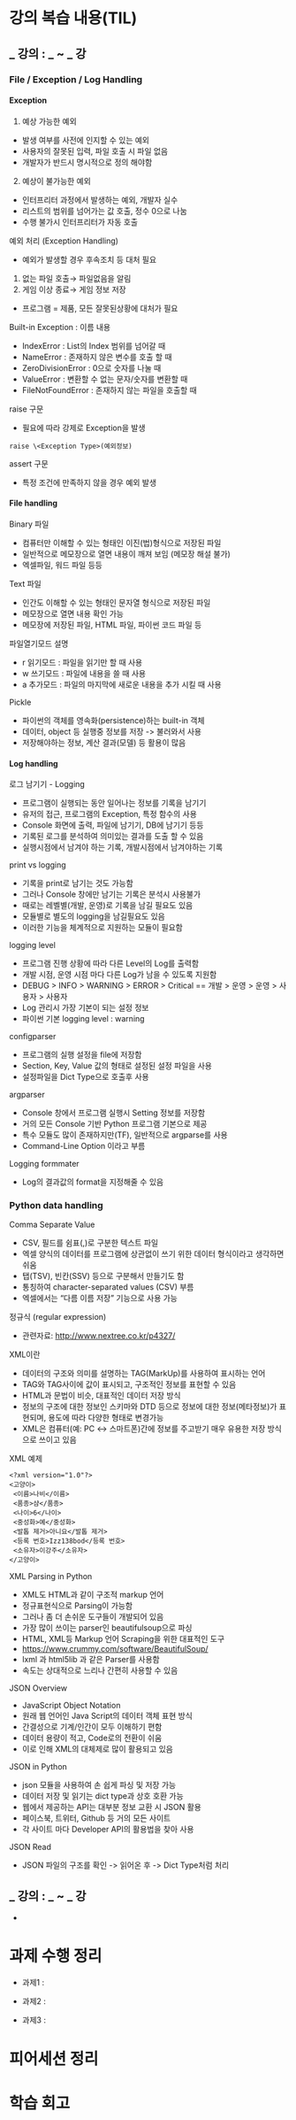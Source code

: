 # 강의 복습 내용(TIL)
## _ 강의 : _ ~ _ 강
### File / Exception / Log Handling

#### Exception
1. 예상 가능한 예외
- 발생 여부를 사전에 인지할 수 있는 예외
- 사용자의 잘못된 입력, 파일 호출 시 파일 없음
- 개발자가 반드시 명시적으로 정의 해야함

2. 예상이 불가능한 예외
- 인터프리터 과정에서 발생하는 예외, 개발자 실수
- 리스트의 범위를 넘어가는 값 호출, 정수 0으로 나눔
- 수행 불가시 인터프리터가 자동 호출

예외 처리 (Exception Handling)
- 예외가 발생할 경우 후속조치 등 대처 필요
1. 없는 파일 호출→ 파일없음을 알림
2. 게임 이상 종료→ 게임 정보 저장
- 프로그램 = 제품, 모든 잘못된상황에 대처가 필요

Built-in Exception : 이름 내용
- IndexError : List의 Index 범위를 넘어갈 때
- NameError : 존재하지 않은 변수를 호출 할 때
- ZeroDivisionError : 0으로 숫자를 나눌 때
- ValueError : 변환할 수 없는 문자/숫자를 변환할 때
- FileNotFoundError : 존재하지 않는 파일을 호출할 때

raise 구문
- 필요에 따라 강제로 Exception을 발생
```python3
raise \<Exception Type>(예외정보)
```
assert 구문
- 특정 조건에 만족하지 않을 경우 예외 발생

#### File handling

Binary 파일 
- 컴퓨터만 이해할 수 있는 형태인
이진(법)형식으로 저장된 파일
- 일반적으로 메모장으로 열면
내용이 깨져 보임 (메모장 해설 불가)
- 엑셀파일, 워드 파일 등등

Text 파일
- 인간도 이해할 수 있는 형태인
문자열 형식으로 저장된 파일
- 메모장으로 열면 내용 확인 가능
- 메모장에 저장된 파일, HTML 파일,
파이썬 코드 파일 등

파일열기모드 설명
- r 읽기모드 : 파일을 읽기만 할 때 사용
- w 쓰기모드 : 파일에 내용을 쓸 때 사용
- a 추가모드 : 파일의 마지막에 새로운 내용을 추가 시킬 때 사용

Pickle
- 파이썬의 객체를 영속화(persistence)하는 built-in 객체
- 데이터, object 등 실행중 정보를 저장 -> 불러와서 사용
- 저장해야하는 정보, 계산 결과(모델) 등 활용이 많음


#### Log handling
로그 남기기 - Logging

- 프로그램이 실행되는 동안 일어나는 정보를 기록을 남기기
- 유저의 접근, 프로그램의 Exception, 특정 함수의 사용
- Console 화면에 출력, 파일에 남기기, DB에 남기기 등등
- 기록된 로그를 분석하여 의미있는 결과를 도출 할 수 있음
- 실행시점에서 남겨야 하는 기록, 개발시점에서 남겨야하는 기록

print vs logging
- 기록을 print로 남기는 것도 가능함
- 그러나 Console 창에만 남기는 기록은 분석시 사용불가
- 때로는 레벨별(개발, 운영)로 기록을 남길 필요도 있음
- 모듈별로 별도의 logging을 남길필요도 있음
- 이러한 기능을 체계적으로 지원하는 모듈이 필요함

logging level
- 프로그램 진행 상황에 따라 다른 Level의 Log를 출력함
- 개발 시점, 운영 시점 마다 다른 Log가 남을 수 있도록 지원함
- DEBUG > INFO > WARNING > ERROR > Critical == 개발  > 운영 > 운영 > 사용자 > 사용자
- Log 관리시 가장 기본이 되는 설정 정보
- 파이썬 기본 logging level : warning

configparser
- 프로그램의 실행 설정을 file에 저장함
- Section, Key, Value 값의 형태로 설정된 설정 파일을 사용
- 설정파일을 Dict Type으로 호출후 사용

argparser
- Console 창에서 프로그램 실행시 Setting 정보를 저장함
- 거의 모든 Console 기반 Python 프로그램 기본으로 제공
- 특수 모듈도 많이 존재하지만(TF), 일반적으로 argparse를 사용
- Command-Line Option 이라고 부름

Logging formmater
- Log의 결과값의 format을 지정해줄 수 있음

### Python data handling
Comma Separate Value
- CSV, 필드를 쉼표(,)로 구분한 텍스트 파일
- 엑셀 양식의 데이터를 프로그램에 상관없이 쓰기 위한
데이터 형식이라고 생각하면 쉬움
- 탭(TSV), 빈칸(SSV) 등으로 구분해서 만들기도 함
- 통칭하여 character-separated values (CSV) 부름
- 엑셀에서는 “다름 이름 저장” 기능으로 사용 가능

정규식 (regular expression)
- 관련자료: http://www.nextree.co.kr/p4327/

XML이란

- 데이터의 구조와 의미를 설명하는
TAG(MarkUp)를 사용하여 표시하는 언어
- TAG와 TAG사이에 값이 표시되고, 
구조적인 정보를 표현할 수 있음
- HTML과 문법이 비슷, 대표적인 데이터 저장 방식
- 정보의 구조에 대한 정보인 스키마와 DTD 등으로
정보에 대한 정보(메타정보)가 표현되며, 용도에 따라
다양한 형태로 변경가능
- XML은 컴퓨터(예: PC ↔ 스마트폰)간에 정보를
주고받기 매우 유용한 저장 방식으로 쓰이고 있음


XML 예제
```
<?xml version="1.0"?>
<고양이>
 <이름>나비</이름>
 <품종>샴</품종>
 <나이>6</나이>
 <중성화>예</중성화>
 <발톱 제거>아니요</발톱 제거>
 <등록 번호>Izz138bod</등록 번호>
 <소유자>이강주</소유자>
</고양이>
```

XML Parsing in Python

- XML도 HTML과 같이 구조적 markup 언어
- 정규표현식으로 Parsing이 가능함
- 그러나 좀 더 손쉬운 도구들이 개발되어 있음
- 가장 많이 쓰이는 parser인 beautifulsoup으로 파싱
- HTML, XML등 Markup 언어 Scraping을 위한 대표적인 도구
- https://www.crummy.com/software/BeautifulSoup/
- lxml 과 html5lib 과 같은 Parser를 사용함
- 속도는 상대적으로 느리나 간편히 사용할 수 있음

JSON Overview

- JavaScript Object Notation
- 원래 웹 언어인 Java Script의 데이터 객체 표현 방식
- 간결성으로 기계/인간이 모두 이해하기 편함
- 데이터 용량이 적고, Code로의 전환이 쉬움
- 이로 인해 XML의 대체제로 많이 활용되고 있음

JSON in Python

- json 모듈을 사용하여 손 쉽게 파싱 및 저장 가능
- 데이터 저장 및 읽기는 dict type과 상호 호환 가능
- 웹에서 제공하는 API는 대부분 정보 교환 시 JSON 활용
- 페이스북, 트위터, Github 등 거의 모든 사이트
- 각 사이트 마다 Developer API의 활용법을 찾아 사용

JSON Read
- JSON 파일의 구조를 확인 -> 읽어온 후 -> Dict Type처럼 처리

## _ 강의 : _ ~ _ 강
-


# 과제 수행 정리
- 과제1 :

- 과제2 :

- 과제3 :


# 피어세션 정리


# 학습 회고

